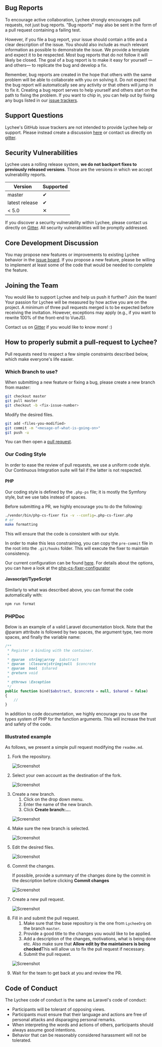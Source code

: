 ## Bug Reports

To encourage active collaboration, Lychee strongly encourages pull requests, not just bug reports. "Bug reports" may also be sent in the form of a pull request containing a failing test.

However, if you file a bug report, your issue should contain a title and a clear description of the issue. You should also include as much relevant information as possible to demonstrate the issue. We provide a template and expect it to be respected. Most bug reports that do not follow it will likely be closed. The goal of a bug report is to make it easy for yourself &mdash;and others&mdash; to replicate the bug and develop a fix.

Remember, bug reports are created in the hope that others with the same problem will be able to collaborate with you on solving it. Do not expect that the bug report will automatically see any activity or that others will jump in to fix it. Creating a bug report serves to help yourself and others start on the path to fixing the problem. If you want to chip in, you can help out by fixing any bugs listed in our [issue trackers][1].

## Support Questions

Lychee's GitHub issue trackers are not intended to provide Lychee help or support. Please instead create a discussion [here][3] or contact us directly on [gitter][2].

## Security Vulnerabilities

Lychee uses a rolling release system, **we do not backport fixes to previously released versions**.
Those are the versions in which we accept vulnerability reports.

| Version        | Supported |
|----------------|-----------|
| master         | &#10004;  |
| latest release | &#10004;  |
| < 5.0          | &#10005;  |

If you discover a security vulnerability within Lychee, please contact us directly on [Gitter][2]. All security vulnerabilities will be promptly addressed.

## Core Development Discussion

You may propose new features or improvements to existing Lychee behavior in the [issue board][1]. If you propose a new feature, please be willing to implement at least some of the code that would be needed to complete the feature.

## Joining the Team

You would like to support Lychee and help us push it further? Join the team!
Your passion for Lychee will be measured by how active you are on the project.
A minimum of three pull requests merged is to be expected before receiving the invitation.
However, exceptions may apply (e.g., if you want to rewrite 100% of the front-end to VueJS).

Contact us on [Gitter][2] if you would like to know more! :)

## How to properly submit a pull-request to Lychee?

Pull requests need to respect a few simple constraints described below, which make everyone's life easier.

### Which Branch to use?
When submitting a new feature or fixing a bug, please create a new branch from master:

```bash
git checkout master
git pull master
git checkout -b <fix-issue-number>
```

Modify the desired files.

```bash
git add <files-you-modified>
git commit -m "<mesage-of-what-is-going-on>"
git push -u
```

You can then open a [pull request][4].

### Our Coding Style
In order to ease the review of pull requests, we use a uniform code style. Our Continuous Integration suite will 
fail if the latter is not respected.

#### PHP

Our coding style is defined by the `.php-ps` file; it is mostly the Symfony style, but we use tabs instead of spaces.

Before submitting a PR, we highly encourage you to do the following:
```bash
./vendor/bin/php-cs-fixer fix -v --config=.php-cs-fixer.php
# or
make formatting
```
This will ensure that the code is consistent with our style.

In order to make this less constraining, you can copy the `pre-commit` file in the root into the `.git/hooks` folder. This will execute the fixer to maintain consistency.

Our current configuration can be found [here](https://github.com/LycheeOrg/Lychee/blob/master/.php_cs).
For details about the options, you can have a look at the [php-cs-fixer-configurator](https://mlocati.github.io/php-cs-fixer-configurator)

#### Javascript/TypeScript

Similarly to what was described above, you can format the code automatically with:

```bash
npm run format
```

### PHPDoc
Below is an example of a valid Laravel documentation block. Note that the @param attribute is followed by two spaces, the argument type, two more spaces, and finally the variable name:

```php
/**
 * Register a binding with the container.
 *
 * @param  string|array  $abstract
 * @param  \Closure|string|null  $concrete
 * @param  bool  $shared
 * @return void
 *
 * @throws \Exception
 */
public function bind($abstract, $concrete = null, $shared = false)
{
    //
}
```

In addition to code documentation, we highly encourage you to use the types system of PHP for the function arguments.
This will increase the trust and safety of the code.

### Illustrated example

As follows, we present a simple pull request modifying the `readme.md`.

<ol>
<li>Fork the repository.

<p><img alt="Screenshot" src="img/contribute1.png" /></p>
</li>

<li>Select your own account as the destination of the fork.

<p><img alt="Screenshot" src="img/contribute2.png" /></p>
</li>

<li>Create a new branch.

<ol style="margin-left:1em">
<li>Click on the drop down menu.</li>
<li>Enter the name of the new branch.</li>
<li>Click <strong>Create branch:...</strong>.</li>
</ol>

<p><img alt="Screenshot" src="img/contribute3.png" /></p>
</li>

<li>Make sure the new branch is selected.

<p><img alt="Screenshot" src="img/contribute4.png" /></p>
</li>

<li>Edit the desired files.

<p><img alt="Screenshot" src="img/contribute5.png" /></p>
</li>

<li>Commit the changes.

If possible, provide a summary of the changes done by the commit in the description before clicking <strong>Commit changes</strong>

<p><img alt="Screenshot" src="img/contribute6.png" /></p>
</li>

<li>Create a new pull request.

<p><img alt="Screenshot" src="img/contribute7.png" /></p>
</li>

<li>Fill in and submit the pull request.

<ol style="margin-left:1em">
<li>Make sure that the base repository is the one from <code>LycheeOrg</code> on the branch <code>master</code>.</li>
<li>Provide a good title to the changes you would like to be applied.</li>
<li>Add a description of the changes, motivations, what is being done etc. Also make sure that <strong>Allow edit by the maintainers is being checked</strong>This will allow us to fix the pull request if necessary.</li>
<li>Submit the pull request.</li>
</ol>

<p><img alt="Screenshot" src="img/contribute8.png" /></p>
</li>

<li>Wait for the team to get back at you and review the PR.</li>

</ol>

## Code of Conduct
The Lychee code of conduct is the same as Laravel's code of conduct:

- Participants will be tolerant of opposing views.
- Participants must ensure that their language and actions are free of personal attacks and disparaging personal remarks.
- When interpreting the words and actions of others, participants should always assume good intentions.
- Behavior that can be reasonably considered harassment will not be tolerated.


[1]: https://github.com/LycheeOrg/Lychee/issues
[2]: https://gitter.im/LycheeOrg/Lobby
[3]: https://github.com/LycheeOrg/Lychee/discussions
[4]: https://github.com/LycheeOrg/Lychee/pulls

